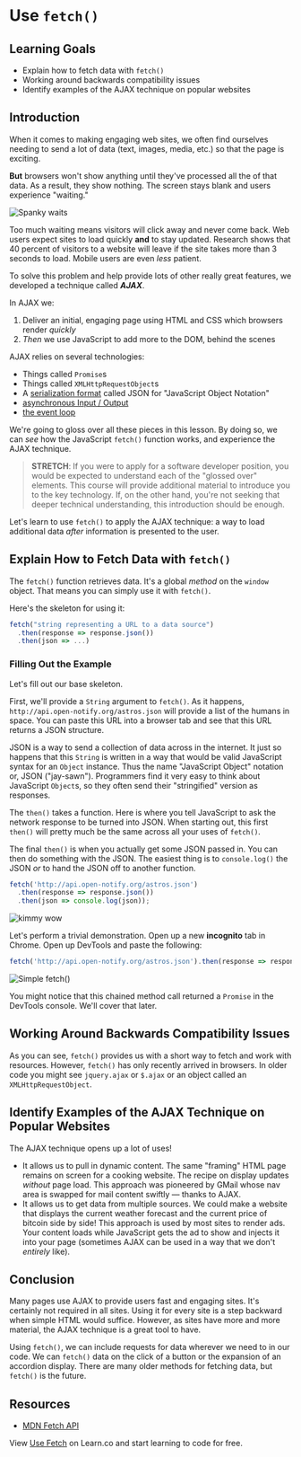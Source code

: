 # Use `fetch()`

## Learning Goals

- Explain how to fetch data with `fetch()`
- Working around backwards compatibility issues
- Identify examples of the AJAX technique on popular websites

## Introduction

When it comes to making engaging web sites, we often find ourselves needing to
send a lot of data (text, images, media, etc.) so that the page is exciting.

**But** browsers won't show anything until they've processed all the of that
data. As a result, they show nothing. The screen stays blank and users
experience "waiting."

![Spanky waits](https://media.giphy.com/media/tXL4FHPSnVJ0A/giphy.gif)

Too much waiting means visitors will click away and never come back. Web users
expect sites to load quickly **and** to stay updated. Research shows that 40
percent of visitors to a website will leave if the site takes more than 3
seconds to load. Mobile users are even _less_ patient.

To solve this problem and help provide lots of other really great features, we
developed a technique called **_AJAX_**.

In AJAX we:

1. Deliver an initial, engaging page using HTML and CSS which browsers render
   _quickly_
2. _Then_ we use JavaScript to add more to the DOM, behind the scenes

AJAX relies on several technologies:

* Things called `Promise`s
* Things called `XMLHttpRequestObject`s
* A [serialization format][sf] called JSON for "JavaScript Object Notation"
* [asynchronous Input / Output][asyncIO]
* [the event loop][el]

We're going to gloss over all these pieces in this lesson. By doing so, we can
_see_ how the JavaScript `fetch()` function works, and experience the AJAX
technique.

> **STRETCH**: If you were to apply for a software developer position, you
> would be expected to understand each of the "glossed over" elements. This
> course will provide additional material to introduce you to the key
> technology. If, on the other hand, you're not seeking that deeper technical
> understanding, this introduction should be enough.

Let's learn to use `fetch()` to apply the AJAX technique: a way to load
additional data _after_ information is presented to the user.

## Explain How to Fetch Data with `fetch()`

The `fetch()` function retrieves data. It's a global _method_ on the `window`
object. That means you can simply use it with `fetch()`.

Here's the skeleton for using it:

```js
fetch("string representing a URL to a data source")
  .then(response => response.json())
  .then(json => ...)
```

### Filling Out the Example

Let's fill out our base skeleton.

First, we'll provide a `String` argument to `fetch()`.  As it happens,
`http://api.open-notify.org/astros.json` will provide a list of the humans in
space. You can paste this URL into a browser tab and see that this URL returns
a JSON structure.

JSON is a way to send a collection of data across in the internet. It just so
happens that this `String` is written in a way that would be valid JavaScript
syntax for an `Object` instance. Thus the name "JavaScript Object" notation or,
JSON ("jay-sawn"). Programmers find it very easy to think about JavaScript
`Object`s, so they often send their "stringified" version as responses.

The `then()` takes a function. Here is where you tell JavaScript to ask the
network response to be turned into JSON.  When starting out, this first
`then()` will pretty much be the same across all your uses of `fetch()`.

The final `then()` is when you actually get some JSON passed in. You can then
do something with the JSON. The easiest thing is to `console.log()` the JSON
_or_ to hand the JSON off to another function.

```js
fetch('http://api.open-notify.org/astros.json')
  .then(response => response.json())
  .then(json => console.log(json));
```

![kimmy wow](http://i.giphy.com/3osxYwZm9WZwnt1Zja.gif)

Let's perform a trivial demonstration. Open up a new **incognito** tab in
Chrome. Open up DevTools and paste the following:

```js
fetch('http://api.open-notify.org/astros.json').then(response => response.json()).then(json => document.write(`Holy cow! There are ${json["number"]} humans in space.`));
```

![Simple fetch()](https://curriculum-content.s3.amazonaws.com/skills-front-end-web-development/js-async-fetch-readme/simple_fetch_incog_window.png)

You might notice that this chained method call returned a `Promise` in the
DevTools console. We'll cover that later.

## Working Around Backwards Compatibility Issues

As you can see, `fetch()` provides us with a short way to fetch and work with
resources. However, `fetch()` has only recently arrived in browsers. In older
code you might see `jquery.ajax` or `$.ajax` or an object called an
`XMLHttpRequestObject`.

## Identify Examples of the AJAX Technique on Popular Websites

The AJAX technique opens up a lot of uses!

* It allows us to pull in dynamic content. The same "framing" HTML page remains
  on screen for a cooking website. The recipe on display updates _without_ page
  load. This approach was pioneered by GMail whose nav area is swapped
  for mail content swiftly &mdash; thanks to AJAX.
* It allows us to get data from multiple sources. We could make a website that
  displays the current weather forecast and the current price of bitcoin side
  by side! This approach is used by most sites to render ads. Your content loads
  while JavaScript gets the ad to show and injects it into your page (sometimes
  AJAX can be used in a way that we don't _entirely_ like).

## Conclusion

Many pages use AJAX to provide users fast and engaging sites. It's certainly
not required in all sites. Using it for every site is a step backward when
simple HTML would suffice. However, as sites have more and more material, the
AJAX technique is a great tool to have.

Using `fetch()`, we can include requests for data wherever we need to in
our code. We can `fetch()` data on the click of a button or the expansion of an
accordion display. There are many older methods for fetching data, but
`fetch()` is the future.

## Resources

- [MDN Fetch API](https://developer.mozilla.org/en-US/docs/Web/API/Fetch_API)

<p class='util--hide'>View <a href='https://learn.co/lessons/fewpjs-use-fetch'>Use Fetch</a> on Learn.co and start learning to code for free.</p>

[sf]: https://en.wikipedia.org/wiki/Serialization
[asyncIO]: https://developer.mozilla.org/en-US/docs/Web/JavaScript/EventLoop
[el]: https://developer.mozilla.org/en-US/docs/Web/JavaScript/EventLoop
